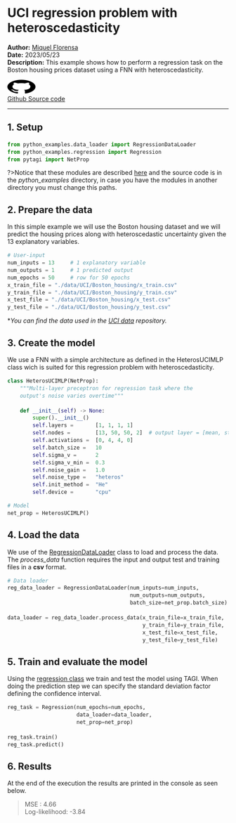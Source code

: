 # UCI regression problem with heteroscedasticity

**Author:** [Miquel Florensa](https://www.linkedin.com/in/miquel-florensa/)  
**Date:** 2023/05/23  
**Description:** This example shows how to perform a regression task on the Boston housing prices dataset using a FNN with heteroscedasticity.  

<a href="https://github.com/miquelflorensa/miquelflorensa.github.io/blob/main/code/uci_heteros_regression_runner.py" class="github-link">
  <div class="github-icon-container">
    <img src="../../images/GitHub-Mark.png" alt="GitHub" height="32" width="64">
  </div>
  <div class="github-text-container">
    Github Source code
  </div>
</a>

---

## 1. Setup

```python
from python_examples.data_loader import RegressionDataLoader
from python_examples.regression import Regression
from pytagi import NetProp
```

?>Notice that these modules are described [here](modules/modules.md) and the source code is in the *python_examples* directory, in case you have the modules in another directory you must change this paths.

## 2. Prepare the data

In this simple example we will use the Boston housing dataset and we will predict the housing prices along with heteroscedastic uncertainty given the 13 explanatory variables.

```python
# User-input
num_inputs = 13     # 1 explanatory variable
num_outputs = 1     # 1 predicted output
num_epochs = 50     # row for 50 epochs
x_train_file = "./data/UCI/Boston_housing/x_train.csv"
y_train_file = "./data/UCI/Boston_housing/y_train.csv"
x_test_file = "./data/UCI/Boston_housing/x_test.csv"
y_test_file = "./data/UCI/Boston_housing/y_test.csv"
```

**You can find the data used in the [UCI data](https://github.com/lhnguyen102/cuTAGI/tree/main/data/UCI) repository.*

## 3. Create the model

We use a FNN with a simple architecture as defined in the HeterosUCIMLP class wich is suited for this regression problem with heteroscedasticity.

```python
class HeterosUCIMLP(NetProp):
    """Multi-layer preceptron for regression task where the
    output's noise varies overtime"""

    def __init__(self) -> None:
        super().__init__()
        self.layers =       [1, 1, 1, 1]
        self.nodes =        [13, 50, 50, 2]  # output layer = [mean, std]
        self.activations =  [0, 4, 4, 0]
        self.batch_size =   10
        self.sigma_v =      2
        self.sigma_v_min =  0.3
        self.noise_gain =   1.0
        self.noise_type =   "heteros"
        self.init_method =  "He"
        self.device =       "cpu"
```

```python
# Model
net_prop = HeterosUCIMLP()
```

## 4. Load the data

We use of the [RegressionDataLoader](modules/data-loader?id=data-loader) class to load and process the data. The *process_data* function requires the input and output test and training files in a **csv** format.

```python
# Data loader
reg_data_loader = RegressionDataLoader(num_inputs=num_inputs,
                                       num_outputs=num_outputs,
                                       batch_size=net_prop.batch_size)
                                       
data_loader = reg_data_loader.process_data(x_train_file=x_train_file,
                                           y_train_file=y_train_file,
                                           x_test_file=x_test_file,
                                           y_test_file=y_test_file)
```

## 5. Train and evaluate the model

Using the [regression class](modules/regression?id=regression-class) we train and test the model using TAGI. When doing the prediction step we can specify the standard deviation factor defining the confidence interval.

```python
reg_task = Regression(num_epochs=num_epochs,
                      data_loader=data_loader,
                      net_prop=net_prop)

reg_task.train()
reg_task.predict()
```

## 6. Results

At the end of the execution the results are printed in the console as seen below.

> MSE           :  4.66  
> Log-likelihood: -3.84
